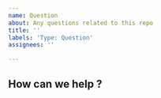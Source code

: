 ```yaml
---
name: Question
about: Any questions related to this repo
title: ''
labels: 'Type: Question'
assignees: ''

---
```


## How can we help ?

<!-- Short, concise description of the proposed feature -->
